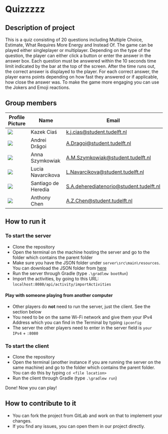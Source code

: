# Quizzzzz

## Description of project

This is a quiz consisting of 20 questions including Multiple Choice, Estimate, What Requires More Energy and Instead Of.
The game can be played either singleplayer or multiplayer. Depending on the type of the question, the player can either
click a button or enter the answer in the answer box. Each question must be answered within the 10 seconds time limit
indicated by the bar at the top of the screen. After the time runs out, the correct answer is displayed to the player.
For each correct answer, the player earns points depending on how fast they answered or if applicable, how close the
answer was. To make the game more engaging you can use the Jokers and Emoji reactions.

## Group members

| Profile Picture | Name | Email |
|---|---|---|
| ![](https://gitlab.ewi.tudelft.nl/uploads/-/system/user/avatar/4876/avatar.png?width=40) | Kazek Ciaś | k.j.cias@student.tudelft.nl |
| ![](https://secure.gravatar.com/avatar/c87a70993d312931e28fff85d53a9adf?s=40&d=identicon) | Andrei Drăgoi | A.Dragoi@student.tudelft.nl |
| ![](https://secure.gravatar.com/avatar/46f2a53214a98ce4cdda06c55c2cf62b?s=40&d=identicon) | Anna Szymkowiak | A.M.Szymkowiak@student.tudelft.nl |
| ![](https://secure.gravatar.com/avatar/553291783a5c3c984536f965c0a15b9f?s=40&d=identicon) | Lucia Navarcikova | L.Navarcikova@student.tudelft.nl |
| ![](https://secure.gravatar.com/avatar/c7c2380d93047b2eef861080b7af7ec4?s=40&d=identicon) | Santiago de Heredia | S.A.deherediatenorio@student.tudelft.nl |
| ![](https://secure.gravatar.com/avatar/de2c8cce3c9d5f9e0ca0593bc3eb93b7?s=40&d=identicon) | Anthony Chen | A.Z.Chen@student.tudelft.nl |

## How to run it

### To start the server

- Clone the repository
- Open the terminal on the machine hosting the server and go to the folder which contains the parent folder
- Make sure you have the JSON folder under `server\src\main\resources`. You can download the JSON folder
  from [here](https://gitlab.ewi.tudelft.nl/cse1105/2021-2022/activity-bank)
- Run the server through Gradle (type `.\gradlew bootRun`)
- Import the activities, by going to this URL: `localhost:8080/api/activity/importActivities`

#### Play with someone playing from another computer

- Other players do **not** need to run the server, just the client. See the section below
- You need to be on the same Wi-Fi network and give them your IPv4 Address which you can find in the Terminal by
  typing `ipconfig`
- The server the other players need to enter in the server field is `your IPv4` + `:8080`

### To start the client

- Clone the repository
- Open the terminal (another instance if you are running the server on the same machine) and go to the folder which
  contains the parent folder. You can do this by typing `cd <file location>`
- Run the client through Gradle (type `.\gradlew run`)

Done! Now you can play!

## How to contribute to it

- You can fork the project from GitLab and work on that to implement your changes.
- If you find any issues, you can open them in our project directly.

